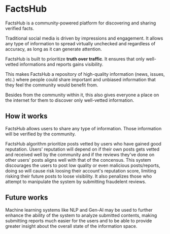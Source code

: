 # FactsHub 

FactsHub is a community-powered platform for discovering and sharing verified facts. 

Traditional social media is driven by impressions and engagement. It allows any type of information to spread virtually unchecked and regardless of accuracy, as long as it can generate attention. 

FactsHub is built to prioritize **truth over traffic**. It ensures that only well-vetted informations and reports gains visibility. 

This makes FactsHub a repository of high-quality information (news, issues, etc.) where people could share important and unbiased information that they feel the community would benefit from. 

Besides from the community within it, this also gives everyone a place on the internet for them to discover only well-vetted information. 

## How it works 

FactsHub allows users to share any type of information. Those information will be verified by the community. 

FactsHub algorithm prioritize posts vetted by users who have gained good reputation. Users' reputation will depend on if their own posts gets vetted and received well by the community and if the reviews they've done on other users' posts aligns well with that of the concensus. This system discourages the users to post low quality or even malicious posts/reports, doing so will cause risk loosing their account's reputation score, limiting risking their future posts to loose visibility. It also penalizes those who attempt to manipulate the system by submitting fraudelent reviews.  


## Future works 

Machine learning systems like NLP and Gen-AI may be used to further enhance the ability of the system to analyze submitted contents, making submitting reports much easier for the users and to be able to provide greater insight about the overall state of the information space. 